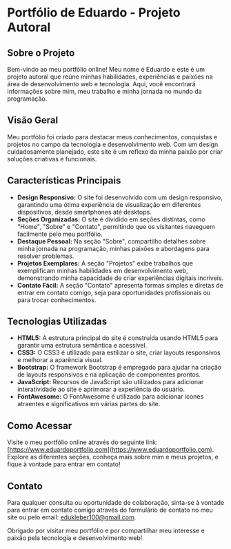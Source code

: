 # Portfólio de Eduardo - Projeto Autoral

## Sobre o Projeto

Bem-vindo ao meu portfólio online! Meu nome é Eduardo e este é um projeto autoral que reúne minhas habilidades, experiências e paixões na área de desenvolvimento web e tecnologia. Aqui, você encontrará informações sobre mim, meu trabalho e minha jornada no mundo da programação.

## Visão Geral

Meu portfólio foi criado para destacar meus conhecimentos, conquistas e projetos no campo da tecnologia e desenvolvimento web. Com um design cuidadosamente planejado, este site é um reflexo da minha paixão por criar soluções criativas e funcionais.

## Características Principais

- **Design Responsivo:** O site foi desenvolvido com um design responsivo, garantindo uma ótima experiência de visualização em diferentes dispositivos, desde smartphones até desktops.
- **Seções Organizadas:** O site é dividido em seções distintas, como "Home", "Sobre" e "Contato", permitindo que os visitantes naveguem facilmente pelo meu portfólio.
- **Destaque Pessoal:** Na seção "Sobre", compartilho detalhes sobre minha jornada na programação, minhas paixões e abordagens para resolver problemas.
- **Projetos Exemplares:** A seção "Projetos" exibe trabalhos que exemplificam minhas habilidades em desenvolvimento web, demonstrando minha capacidade de criar experiências digitais incríveis.
- **Contato Fácil:** A seção "Contato" apresenta formas simples e diretas de entrar em contato comigo, seja para oportunidades profissionais ou para trocar conhecimentos.

## Tecnologias Utilizadas

- **HTML5:** A estrutura principal do site é construída usando HTML5 para garantir uma estrutura semântica e acessível.
- **CSS3:** O CSS3 é utilizado para estilizar o site, criar layouts responsivos e melhorar a aparência visual.
- **Bootstrap:** O framework Bootstrap é empregado para ajudar na criação de layouts responsivos e na aplicação de componentes prontos.
- **JavaScript:** Recursos de JavaScript são utilizados para adicionar interatividade ao site e aprimorar a experiência do usuário.
- **FontAwesome:** O FontAwesome é utilizado para adicionar ícones atraentes e significativos em várias partes do site.

## Como Acessar

Visite o meu portfólio online através do seguinte link: [https://www.eduardoportfolio.com](https://www.eduardoportfolio.com). Explore as diferentes seções, conheça mais sobre mim e meus projetos, e fique à vontade para entrar em contato!

## Contato

Para qualquer consulta ou oportunidade de colaboração, sinta-se à vontade para entrar em contato comigo através do formulário de contato no meu site ou pelo email: edukleber100@gmail.com.

Obrigado por visitar meu portfólio e por compartilhar meu interesse e paixão pela tecnologia e desenvolvimento web!
